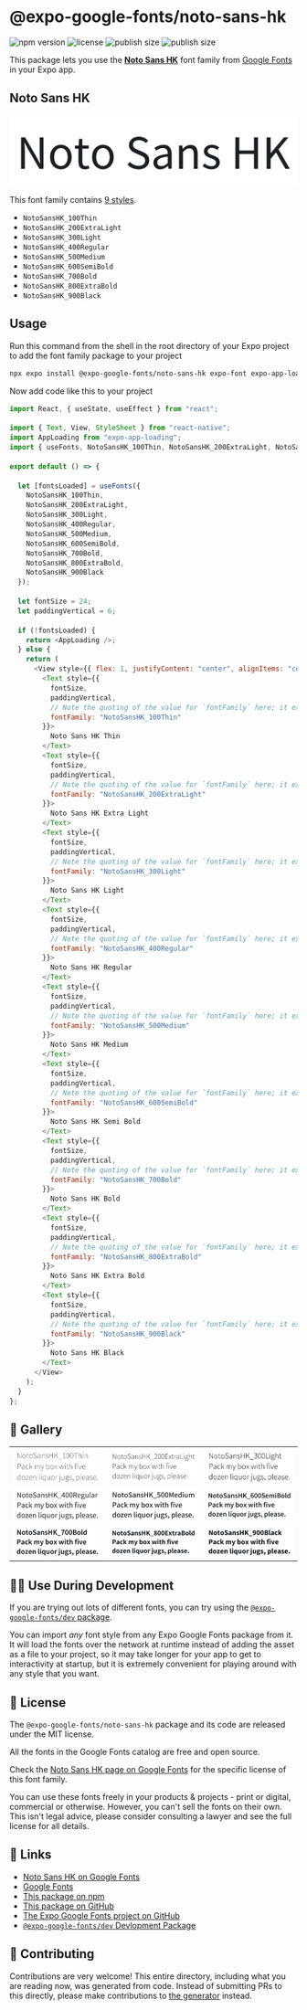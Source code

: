 # @expo-google-fonts/noto-sans-hk

![npm version](https://flat.badgen.net/npm/v/@expo-google-fonts/noto-sans-hk)
![license](https://flat.badgen.net/github/license/expo/google-fonts)
![publish size](https://flat.badgen.net/packagephobia/install/@expo-google-fonts/noto-sans-hk)
![publish size](https://flat.badgen.net/packagephobia/publish/@expo-google-fonts/noto-sans-hk)

This package lets you use the [**Noto Sans HK**](https://fonts.google.com/specimen/Noto+Sans+HK) font family from [Google Fonts](https://fonts.google.com/) in your Expo app.

## Noto Sans HK

![Noto Sans HK](./font-family.png)

This font family contains [9 styles](#-gallery).

- `NotoSansHK_100Thin`
- `NotoSansHK_200ExtraLight`
- `NotoSansHK_300Light`
- `NotoSansHK_400Regular`
- `NotoSansHK_500Medium`
- `NotoSansHK_600SemiBold`
- `NotoSansHK_700Bold`
- `NotoSansHK_800ExtraBold`
- `NotoSansHK_900Black`

## Usage

Run this command from the shell in the root directory of your Expo project to add the font family package to your project

```sh
npx expo install @expo-google-fonts/noto-sans-hk expo-font expo-app-loading
```

Now add code like this to your project

```js
import React, { useState, useEffect } from "react";

import { Text, View, StyleSheet } from "react-native";
import AppLoading from "expo-app-loading";
import { useFonts, NotoSansHK_100Thin, NotoSansHK_200ExtraLight, NotoSansHK_300Light, NotoSansHK_400Regular, NotoSansHK_500Medium, NotoSansHK_600SemiBold, NotoSansHK_700Bold, NotoSansHK_800ExtraBold, NotoSansHK_900Black } from '@expo-google-fonts/noto-sans-hk';

export default () => {

  let [fontsLoaded] = useFonts({
    NotoSansHK_100Thin, 
    NotoSansHK_200ExtraLight, 
    NotoSansHK_300Light, 
    NotoSansHK_400Regular, 
    NotoSansHK_500Medium, 
    NotoSansHK_600SemiBold, 
    NotoSansHK_700Bold, 
    NotoSansHK_800ExtraBold, 
    NotoSansHK_900Black
  });

  let fontSize = 24;
  let paddingVertical = 6;

  if (!fontsLoaded) {
    return <AppLoading />;
  } else {
    return (
      <View style={{ flex: 1, justifyContent: "center", alignItems: "center" }}>
        <Text style={{
          fontSize,
          paddingVertical,
          // Note the quoting of the value for `fontFamily` here; it expects a string!
          fontFamily: "NotoSansHK_100Thin"
        }}>
          Noto Sans HK Thin
        </Text>
        <Text style={{
          fontSize,
          paddingVertical,
          // Note the quoting of the value for `fontFamily` here; it expects a string!
          fontFamily: "NotoSansHK_200ExtraLight"
        }}>
          Noto Sans HK Extra Light
        </Text>
        <Text style={{
          fontSize,
          paddingVertical,
          // Note the quoting of the value for `fontFamily` here; it expects a string!
          fontFamily: "NotoSansHK_300Light"
        }}>
          Noto Sans HK Light
        </Text>
        <Text style={{
          fontSize,
          paddingVertical,
          // Note the quoting of the value for `fontFamily` here; it expects a string!
          fontFamily: "NotoSansHK_400Regular"
        }}>
          Noto Sans HK Regular
        </Text>
        <Text style={{
          fontSize,
          paddingVertical,
          // Note the quoting of the value for `fontFamily` here; it expects a string!
          fontFamily: "NotoSansHK_500Medium"
        }}>
          Noto Sans HK Medium
        </Text>
        <Text style={{
          fontSize,
          paddingVertical,
          // Note the quoting of the value for `fontFamily` here; it expects a string!
          fontFamily: "NotoSansHK_600SemiBold"
        }}>
          Noto Sans HK Semi Bold
        </Text>
        <Text style={{
          fontSize,
          paddingVertical,
          // Note the quoting of the value for `fontFamily` here; it expects a string!
          fontFamily: "NotoSansHK_700Bold"
        }}>
          Noto Sans HK Bold
        </Text>
        <Text style={{
          fontSize,
          paddingVertical,
          // Note the quoting of the value for `fontFamily` here; it expects a string!
          fontFamily: "NotoSansHK_800ExtraBold"
        }}>
          Noto Sans HK Extra Bold
        </Text>
        <Text style={{
          fontSize,
          paddingVertical,
          // Note the quoting of the value for `fontFamily` here; it expects a string!
          fontFamily: "NotoSansHK_900Black"
        }}>
          Noto Sans HK Black
        </Text>
      </View>
    );
  }
};
```

## 🔡 Gallery


||||
|-|-|-|
|![NotoSansHK_100Thin](./NotoSansHK_100Thin.ttf.png)|![NotoSansHK_200ExtraLight](./NotoSansHK_200ExtraLight.ttf.png)|![NotoSansHK_300Light](./NotoSansHK_300Light.ttf.png)||
|![NotoSansHK_400Regular](./NotoSansHK_400Regular.ttf.png)|![NotoSansHK_500Medium](./NotoSansHK_500Medium.ttf.png)|![NotoSansHK_600SemiBold](./NotoSansHK_600SemiBold.ttf.png)||
|![NotoSansHK_700Bold](./NotoSansHK_700Bold.ttf.png)|![NotoSansHK_800ExtraBold](./NotoSansHK_800ExtraBold.ttf.png)|![NotoSansHK_900Black](./NotoSansHK_900Black.ttf.png)||


## 👩‍💻 Use During Development

If you are trying out lots of different fonts, you can try using the [`@expo-google-fonts/dev` package](https://github.com/expo/google-fonts/tree/master/font-packages/dev#readme).

You can import _any_ font style from any Expo Google Fonts package from it. It will load the fonts over the network at runtime instead of adding the asset as a file to your project, so it may take longer for your app to get to interactivity at startup, but it is extremely convenient for playing around with any style that you want.


## 📖 License

The `@expo-google-fonts/noto-sans-hk` package and its code are released under the MIT license.

All the fonts in the Google Fonts catalog are free and open source.

Check the [Noto Sans HK page on Google Fonts](https://fonts.google.com/specimen/Noto+Sans+HK) for the specific license of this font family.

You can use these fonts freely in your products & projects - print or digital, commercial or otherwise. However, you can't sell the fonts on their own. This isn't legal advice, please consider consulting a lawyer and see the full license for all details.

## 🔗 Links

- [Noto Sans HK on Google Fonts](https://fonts.google.com/specimen/Noto+Sans+HK)
- [Google Fonts](https://fonts.google.com/)
- [This package on npm](https://www.npmjs.com/package/@expo-google-fonts/noto-sans-hk)
- [This package on GitHub](https://github.com/expo/google-fonts/tree/master/font-packages/noto-sans-hk)
- [The Expo Google Fonts project on GitHub](https://github.com/expo/google-fonts)
- [`@expo-google-fonts/dev` Devlopment Package](https://github.com/expo/google-fonts/tree/master/font-packages/dev)

## 🤝 Contributing

Contributions are very welcome! This entire directory, including what you are reading now, was generated from code. Instead of submitting PRs to this directly, please make contributions to [the generator](https://github.com/expo/google-fonts/tree/master/packages/generator) instead.
